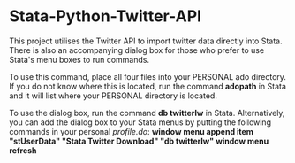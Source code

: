 # Stata-Python-Twitter-API
This project utilises the Twitter API to import twitter data directly into Stata. There is also an accompanying dialog box for those who prefer to use Stata's menu boxes to run commands.

To use this command, place all four files into your PERSONAL ado directory. If you do not know where this is located, run the command **adopath** in Stata and it will list where your PERSONAL directory is located.

To use the dialog box, run the command **db twitterlw** in Stata. Alternatively, you can add the dialog box to your Stata menus by putting the following commands in your personal *profile.do*:
**window menu append item "stUserData" "Stata Twitter Download" "db twitterlw"**
**window menu refresh**
